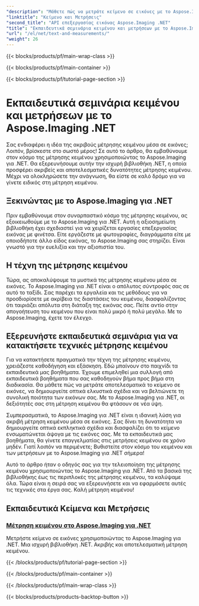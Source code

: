 ```yaml
---
"description": "Μάθετε πώς να μετράτε κείμενο σε εικόνες με το Aspose.Imaging για .NET, ένα ισχυρό και ακριβές εργαλείο. Εξερευνήστε εκπαιδευτικά βίντεο για να κατακτήσετε τις τεχνικές μέτρησης κειμένου."
"linktitle": "Κείμενο και Μετρήσεις"
"second_title": "API επεξεργασίας εικόνας Aspose.Imaging .NET"
"title": "Εκπαιδευτικά σεμινάρια κειμένου και μετρήσεων με το Aspose.Imaging .NET"
"url": "/el/net/text-and-measurements/"
"weight": 26
---
```


{{< blocks/products/pf/main-wrap-class >}}

{{< blocks/products/pf/main-container >}}

{{< blocks/products/pf/tutorial-page-section >}}

# Εκπαιδευτικά σεμινάρια κειμένου και μετρήσεων με το Aspose.Imaging .NET


Σας ενδιαφέρει η ιδέα της ακριβούς μέτρησης κειμένου μέσα σε εικόνες; Λοιπόν, βρίσκεστε στο σωστό μέρος! Σε αυτό το άρθρο, θα εμβαθύνουμε στον κόσμο της μέτρησης κειμένου χρησιμοποιώντας το Aspose.Imaging για .NET. Θα εξερευνήσουμε αυτήν την ισχυρή βιβλιοθήκη .NET, η οποία προσφέρει ακριβείς και αποτελεσματικές δυνατότητες μέτρησης κειμένου. Μέχρι να ολοκληρώσετε την ανάγνωση, θα είστε σε καλό δρόμο για να γίνετε ειδικός στη μέτρηση κειμένου.

## Ξεκινώντας με το Aspose.Imaging για .NET

Πριν εμβαθύνουμε στον συναρπαστικό κόσμο της μέτρησης κειμένου, ας εξοικειωθούμε με το Aspose.Imaging για .NET. Αυτή η αξιοσημείωτη βιβλιοθήκη έχει σχεδιαστεί για να χειρίζεται εργασίες επεξεργασίας εικόνας με φινέτσα. Είτε εργάζεστε με φωτογραφίες, διαγράμματα είτε με οποιοδήποτε άλλο είδος εικόνας, το Aspose.Imaging σας στηρίζει. Είναι γνωστό για την ευελιξία και την αξιοπιστία του.

## Η τέχνη της μέτρησης κειμένου

Τώρα, ας αποκαλύψουμε τα μυστικά της μέτρησης κειμένου μέσα σε εικόνες. Το Aspose.Imaging για .NET είναι ο απόλυτος σύντροφός σας σε αυτό το ταξίδι. Σας παρέχει τα εργαλεία και τις μεθόδους για να προσδιορίσετε με ακρίβεια τις διαστάσεις του κειμένου, διασφαλίζοντας ότι ταιριάζει απόλυτα στη διάταξη της εικόνας σας. Πείτε αντίο στην απογοήτευση του κειμένου που είναι πολύ μικρό ή πολύ μεγάλο. Με το Aspose.Imaging, έχετε τον έλεγχο.

## Εξερευνήστε εκπαιδευτικά σεμινάρια για να κατακτήσετε τεχνικές μέτρησης κειμένου

Για να κατακτήσετε πραγματικά την τέχνη της μέτρησης κειμένου, χρειάζεστε καθοδήγηση και εξάσκηση. Εδώ μπαίνουν στο παιχνίδι τα εκπαιδευτικά μας βοηθήματα. Έχουμε επιμεληθεί μια συλλογή από εκπαιδευτικά βοηθήματα που σας καθοδηγούν βήμα προς βήμα στη διαδικασία. Θα μάθετε πώς να μετράτε αποτελεσματικά το κείμενο σε εικόνες, να δημιουργείτε οπτικά ελκυστικά σχέδια και να βελτιώνετε τη συνολική ποιότητα των εικόνων σας. Με το Aspose.Imaging για .NET, οι δεξιότητές σας στη μέτρηση κειμένου θα φτάσουν σε νέα ύψη.

Συμπερασματικά, το Aspose.Imaging για .NET είναι η ιδανική λύση για ακριβή μέτρηση κειμένου μέσα σε εικόνες. Σας δίνει τη δυνατότητα να δημιουργείτε οπτικά εκπληκτικά σχέδια και διασφαλίζει ότι το κείμενο ενσωματώνεται άψογα με τις εικόνες σας. Με τα εκπαιδευτικά μας βοηθήματα, θα γίνετε επαγγελματίας στις μετρήσεις κειμένου σε χρόνο μηδέν. Γιατί λοιπόν να περιμένετε; Βυθιστείτε στον κόσμο του κειμένου και των μετρήσεων με το Aspose.Imaging για .NET σήμερα!

Αυτό το άρθρο ήταν ο οδηγός σας για την τελειοποίηση της μέτρησης κειμένου χρησιμοποιώντας το Aspose.Imaging για .NET. Από τα βασικά της βιβλιοθήκης έως τις περιπλοκές της μέτρησης κειμένου, τα καλύψαμε όλα. Τώρα είναι η σειρά σας να εξερευνήσετε και να εφαρμόσετε αυτές τις τεχνικές στα έργα σας. Καλή μέτρηση κειμένου!
## Εκπαιδευτικά Κείμενα και Μετρήσεις
### [Μέτρηση κειμένου στο Aspose.Imaging για .NET](./measure-text/)
Μετρήστε κείμενο σε εικόνες χρησιμοποιώντας το Aspose.Imaging για .NET. Μια ισχυρή βιβλιοθήκη .NET. Ακριβής και αποτελεσματική μέτρηση κειμένου.

{{< /blocks/products/pf/tutorial-page-section >}}

{{< /blocks/products/pf/main-container >}}

{{< /blocks/products/pf/main-wrap-class >}}

{{< blocks/products/products-backtop-button >}}